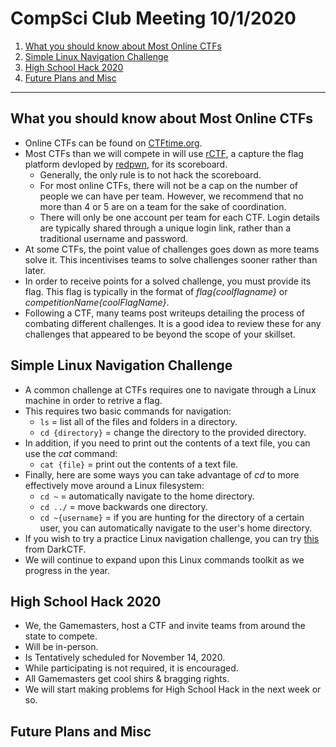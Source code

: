 # CompSci Club Meeting 10/1/2020

1. [What you should know about Most Online CTFs](#what-you-should-know-about-most-online-ctfs)
2. [Simple Linux Navigation Challenge](#simple-linux-navigation-challenge)
3. [High School Hack 2020](#high-school-hack-2020)
4. [Future Plans and Misc](#future-plans-and-misc)

---

## What you should know about Most Online CTFs

- Online CTFs can be found on [CTFtime.org](https://ctftime.org).
- Most CTFs than we will compete in will use [rCTF](https://rctf.redpwn.net), a capture the flag platform devloped by [redpwn](https://redpwn.net), for its scoreboard. 
  - Generally, the only rule is to not hack the scoreboard. 
  - For most online CTFs, there will not be a cap on the number of people we can have per team. However, we recommend that no more than 4 or 5 are on a team for the sake of coordination. 
  - There will only be one account per team for each CTF. Login details are typically shared through a unique login link, rather than a traditional username and password. 
- At some CTFs, the point value of challenges goes down as more teams solve it. This incentivises teams to solve challenges sooner rather than later. 
- In order to receive points for a solved challenge, you must provide its flag. This flag is typically in the format of _flag{coolflagname}_ or _competitionName{coolFlagName}_.
- Following a CTF, many teams post writeups detailing the process of combating different challenges. It is a good idea to review these for any challenges that appeared to be beyond the scope of your skillset. 

## Simple Linux Navigation Challenge

- A common challenge at CTFs requires one to navigate through a Linux machine in order to retrive a flag. 
- This requires two basic commands for navigation:
  - `ls` = list all of the files and folders in a directory.
  - `cd {directory}` = change the directory to the provided directory. 
- In addition, if you need to print out the contents of a text file, you can use the _cat_ command:
  - `cat {file}` = print out the contents of a text file. 
- Finally, here are some ways you can take advantage of _cd_ to more effectively move around a Linux filesystem:
  - `cd ~` = automatically navigate to the home directory.
  - `cd ../` = move backwards one directory. 
  - `cd ~{username}` = if you are hunting for the directory of a certain user, you can automatically navigate to the user's home directory. 
- If you wish to try a practice Linux navigation challenge, you can try [this](https://github.com/ASMSA-CompSci-Club/club-meetings/blob/master/10-1-2020/linux-ctf-practice.md) from DarkCTF. 
- We will continue to expand upon this Linux commands toolkit as we progress in the year. 

## High School Hack 2020

- We, the Gamemasters, host a CTF and invite teams from around the state to compete. 
- Will be in-person.
- Is Tentatively scheduled for November 14, 2020.
- While participating is not required, it is encouraged. 
- All Gamemasters get cool shirs & bragging rights. 
- We will start making problems for High School Hack in the next week or so. 

## Future Plans and Misc


